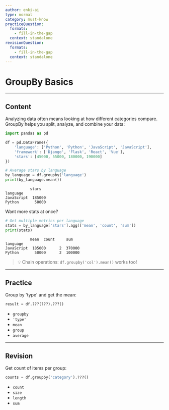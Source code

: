 ```yaml
---
author: enki-ai
type: normal
category: must-know
practiceQuestion:
  formats:
    - fill-in-the-gap
  context: standalone
revisionQuestion:
  formats:
    - fill-in-the-gap
  context: standalone
---
```


# GroupBy Basics

---

## Content

Analyzing data often means looking at how different categories compare. GroupBy helps you split, analyze, and combine your data:

```python
import pandas as pd

df = pd.DataFrame({
    'language': ['Python', 'Python', 'JavaScript', 'JavaScript'],
    'framework': ['Django', 'Flask', 'React', 'Vue'],
    'stars': [45000, 55000, 180000, 190000]
})

# Average stars by language
by_language = df.groupby('language')
print(by_language.mean())
```
```
           stars
language        
JavaScript  185000
Python       50000
```

Want more stats at once?
```python
# Get multiple metrics per language
stats = by_language['stars'].agg(['mean', 'count', 'sum'])
print(stats)
```
```
           mean  count     sum
language                      
JavaScript  185000      2  370000
Python       50000      2  100000
```

> 💡 Chain operations: `df.groupby('col').mean()` works too!

---

## Practice

Group by 'type' and get the mean:

```python
result = df.???(???).???()
```

- `groupby`
- `'type'`
- `mean`
- `group`
- `average`

---

## Revision

Get count of items per group:

```python
counts = df.groupby('category').???()
```

- `count`
- `size`
- `length`
- `sum` 